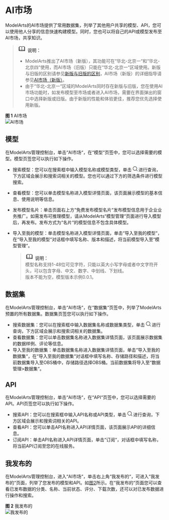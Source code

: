 # AI市场<a name="modelarts_23_0074"></a>

ModelArts的AI市场提供了常用数据集，列举了其他用户共享的模型、API，您可以使用他人分享的信息快速构建模型。同时，您也可以将自己的API或模型发布至AI市场，共享知识。

>![](public_sys-resources/icon-note.gif) **说明：**   
>-   ModelArts推出了AI市场（新版），其功能可在“华北-北京一“和“华北-北京四“使用，而AI市场（旧版）只能在“华北-北京一“区域使用。新版与旧版的区别请参见[新版与旧版的区别](AI市场（新版）.md#section14111144365217)，AI市场（新版）的详细指导请参见[AI市场（新版）](AI市场（新版）.md)。  
>-   由于“华北-北京一“区域的ModelArts同时存在新版与旧版，您在使用AI市场功能时，如发布模型至市场或者进入AI市场，需要在界面弹出的窗口中选择新版或旧版。由于新版的性能和体验更佳，推荐您优先选择使用新版。  

**图 1**  AI市场<a name="fig159555817162"></a>  
![](figures/AI市场.png "AI市场")

## 模型<a name="section9848178103810"></a>

在ModelArts管理控制台，单击“AI市场“，在“模型“页签中，您可以选择需要的模型。模型页签您可以执行如下操作。

-   搜索模型：您可以在搜索框中输入模型名称或模型类型，单击![](figures/zh-cn_image_0172476574.png)进行查询，下方区域会展示和搜索词相关的模型。您也可以通过下方的筛选条件进行模型搜索。
-   查看模型：您可以单击模型名称进入模型详情页面，该页面展示模型的基本信息、使用说明等信息。
-   发布模型名片：单击页面右上方“免费发布模型名片“发布模型信息用于企业业务推广。如需发布可推理模型，请从ModelArts“模型管理“页面进行导入模型后，再发布。发布方式为“名片“的模型信息不包含具体模型。
-   导入至我的模型：单击模型名称进入模型详情页面，单击“导入至我的模型“，在“导入至我的模型“对话框中填写名称、版本和描述，将当前模型导入至“模型管理“。

    >![](public_sys-resources/icon-note.gif) **说明：**   
    >模型名称支持1-48位可见字符，只能以英大小写字母或者中文字符开头，可以包含字母、中文、数字、中划线、下划线。  
    >版本不能为空，模型版本示例0.0.1。  


## 数据集<a name="section1838483310217"></a>

在ModelArts管理控制台，单击“AI市场“，在“数据集“页签中，列举了ModelArts预置的所有数据集。数据集页签您可以执行如下操作。

-   搜索数据集：您可以在搜索框中输入数据集名称或数据集类型，单击![](figures/zh-cn_image_0172476573.png)进行查询，下方区域会展示和搜索词相关的数据集。
-   查看数据集：您可以单击数据集名称进入数据集详情页面，该页面展示数据集的数据样例、评论等信息。
-   导入至我的数据集：单击数据集名称进入数据集详情页面，单击“导入至我的数据集“，在“导入至我的数据集“对话框中填写名称、存储路径和描述，将当前数据集导入至OBS桶中，存储路径选择OBS桶。当前数据集将导入至“数据管理\>数据集“。

## API<a name="section11483103519525"></a>

在ModelArts管理控制台，单击“AI市场“，在“API“页签中，您可以选择需要的API。API页签您可以执行如下操作。

-   搜索API：您可以在搜索框中输入API名称或API类型，单击![](figures/zh-cn_image_0172479480.png)进行查询，下方区域会展示和搜索词相关的API。
-   查看API：您可以单击API名称进入API详情页面，该页面展示API的详细信息。
-   订阅API：单击API名称进入API详情页面，单击“订阅“，对话框中填写名称，将当前API订阅至您的在线服务。

## 我发布的<a name="section15118123915"></a>

在ModelArts管理控制台，进入“AI市场“，单击右上角“我发布的“，可进入“我发布的“页面，列举了您发布的模型和API。如[图2](#fig26315478265)所示。在“我发布的“页面您可以查看已发布数据的分类、名称、当前状态、评分、下载次数，还可以对已发布数据进行操作和搜索。

**图 2**  我发布的<a name="fig26315478265"></a>  
![](figures/我发布的.png "我发布的")

